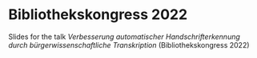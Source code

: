 # Bibliothekskongress 2022

Slides for the talk *Verbesserung automatischer Handschrifterkennung durch bürgerwissenschaftliche Transkription* (Bibliothekskongress 2022)
